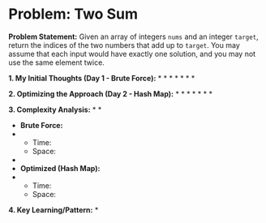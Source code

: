 # Problem: Two Sum

**Problem Statement:**
Given an array of integers `nums` and an integer `target`, return the indices of the two numbers that add up to `target`. You may assume that each input would have exactly one solution, and you may not use the same element twice.

**1. My Initial Thoughts (Day 1 - Brute Force):**
*
*
*
*
*
*
*


**2. Optimizing the Approach (Day 2 - Hash Map):**
*
*
*
*
*
*
*


**3. Complexity Analysis:**
*
*
*   **Brute Force:**
*
    *   Time:
    *   Space:
*
*   **Optimized (Hash Map):**
*
    *   Time:
    *   Space:


**4. Key Learning/Pattern:**
*